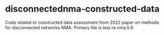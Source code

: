 # disconnectednma-constructed-data
Code related to constructed data assessment from 2022 paper on methods for disconnected networks NMA.
Primary file is test.re.nma.5.R